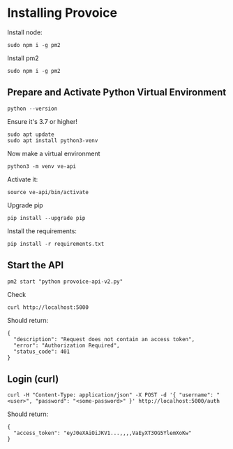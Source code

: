# Installing Provoice

Install node:

```
sudo npm i -g pm2 
```

Install pm2

```
sudo npm i -g pm2 
```


## Prepare and Activate Python Virtual Environment


```
python --version
```

Ensure it's 3.7 or higher!


```
sudo apt update
sudo apt install python3-venv
```

Now make a virtual environment

```
python3 -m venv ve-api
```

Activate it:

```
source ve-api/bin/activate
```

Upgrade pip

```
pip install --upgrade pip
```

Install the requirements:

```
pip install -r requirements.txt
```

## Start the API

```
pm2 start "python provoice-api-v2.py"
```

Check

```
curl http://localhost:5000
```

Should return:

```
{
  "description": "Request does not contain an access token", 
  "error": "Authorization Required", 
  "status_code": 401
}
```

## Login (curl)

```
curl -H "Content-Type: application/json" -X POST -d '{ "username": "<user>", "password": "<some-password>" }' http://localhost:5000/auth
```

Should return:

```
{
  "access_token": "eyJ0eXAiOiJKV1...,,,,VaEyXT3OG5YlemXoKw"
}
```

